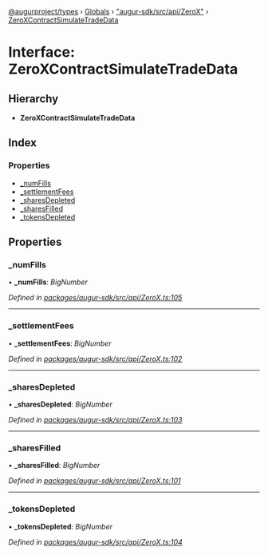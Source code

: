 [@augurproject/types](../README.md) › [Globals](../globals.md) › ["augur-sdk/src/api/ZeroX"](../modules/_augur_sdk_src_api_zerox_.md) › [ZeroXContractSimulateTradeData](_augur_sdk_src_api_zerox_.zeroxcontractsimulatetradedata.md)

# Interface: ZeroXContractSimulateTradeData

## Hierarchy

* **ZeroXContractSimulateTradeData**

## Index

### Properties

* [_numFills](_augur_sdk_src_api_zerox_.zeroxcontractsimulatetradedata.md#_numfills)
* [_settlementFees](_augur_sdk_src_api_zerox_.zeroxcontractsimulatetradedata.md#_settlementfees)
* [_sharesDepleted](_augur_sdk_src_api_zerox_.zeroxcontractsimulatetradedata.md#_sharesdepleted)
* [_sharesFilled](_augur_sdk_src_api_zerox_.zeroxcontractsimulatetradedata.md#_sharesfilled)
* [_tokensDepleted](_augur_sdk_src_api_zerox_.zeroxcontractsimulatetradedata.md#_tokensdepleted)

## Properties

###  _numFills

• **_numFills**: *BigNumber*

*Defined in [packages/augur-sdk/src/api/ZeroX.ts:105](https://github.com/AugurProject/augur/blob/88b6e76efb/packages/augur-sdk/src/api/ZeroX.ts#L105)*

___

###  _settlementFees

• **_settlementFees**: *BigNumber*

*Defined in [packages/augur-sdk/src/api/ZeroX.ts:102](https://github.com/AugurProject/augur/blob/88b6e76efb/packages/augur-sdk/src/api/ZeroX.ts#L102)*

___

###  _sharesDepleted

• **_sharesDepleted**: *BigNumber*

*Defined in [packages/augur-sdk/src/api/ZeroX.ts:103](https://github.com/AugurProject/augur/blob/88b6e76efb/packages/augur-sdk/src/api/ZeroX.ts#L103)*

___

###  _sharesFilled

• **_sharesFilled**: *BigNumber*

*Defined in [packages/augur-sdk/src/api/ZeroX.ts:101](https://github.com/AugurProject/augur/blob/88b6e76efb/packages/augur-sdk/src/api/ZeroX.ts#L101)*

___

###  _tokensDepleted

• **_tokensDepleted**: *BigNumber*

*Defined in [packages/augur-sdk/src/api/ZeroX.ts:104](https://github.com/AugurProject/augur/blob/88b6e76efb/packages/augur-sdk/src/api/ZeroX.ts#L104)*
